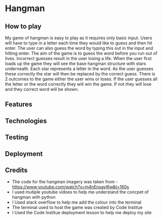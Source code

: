 # Hangman
## How to play
My game of hangman is easy to play as it requires only basic input. Users will have to type in a letter each time they would like to guess and then hit enter. The user can also guess the word by typing this out in the input and hitting enter. 
The aim of the game is to guess the word before you run out of lives. Incorrect guesses result in the user losing a life. 
When the user first loads up the game they will see the base hangman structure with stars underneath. Each star represents a letter in the word. As the user guesses these correctly the star will then be replaced by the correct guess. There is 2 outcomes to the game either the user wins or loses. If the user guesses all the letter or the word correctly they will win the game. If not they will lose and they correct word will be shown. 

## Features
## Technologies
## Testing 
## Deployment 
## Credits
* The code for the hangman imagery was taken from - https://www.youtube.com/watch?v=m4nEnsavl6w&t=160s
* I used mutiple youtube vidoes to help me understand the concpet of hangman with python 
* I Used stack overflow to help me add the colour into the terminal 
* The terminal used to host the game was created by Code Institue 
* I Used the Code Institue deployment lesson to help me deploy my site
